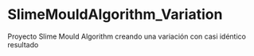 # SlimeMouldAlgorithm_Variation
Proyecto Slime Mould Algorithm creando una variación con casi idéntico resultado
